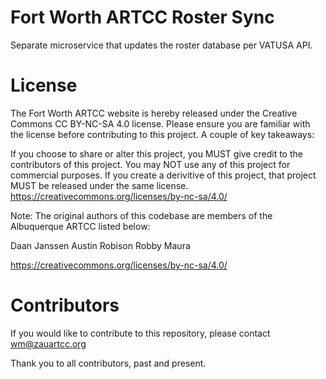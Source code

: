 # Fort Worth ARTCC Roster Sync
Separate microservice that updates the roster database per VATUSA API. 

# License

The Fort Worth ARTCC website is hereby released under the Creative Commons CC BY-NC-SA 4.0 license. Please ensure you are familiar with the license before contributing to this project. A couple of key takeaways:

If you choose to share or alter this project, you MUST give credit to the contributors of this project.
You may NOT use any of this project for commercial purposes.
If you create a derivitive of this project, that project MUST be released under the same license.
https://creativecommons.org/licenses/by-nc-sa/4.0/

Note: The original authors of this codebase are members of the Albuquerque ARTCC listed below:

Daan Janssen
Austin Robison
Robby Maura

https://creativecommons.org/licenses/by-nc-sa/4.0/

# Contributors

If you would like to contribute to this repository, please contact wm@zauartcc.org

Thank you to all contributors, past and present.
